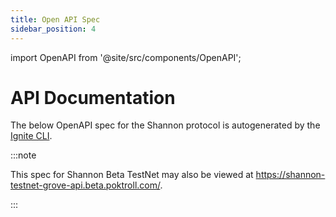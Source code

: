 ```yaml
---
title: Open API Spec
sidebar_position: 4
---
```


import OpenAPI from '@site/src/components/OpenAPI';

# API Documentation

The below OpenAPI spec for the Shannon protocol is autogenerated by the [Ignite CLI](https://docs.ignite.com/).

:::note

This spec for Shannon Beta TestNet may also be viewed at https://shannon-testnet-grove-api.beta.poktroll.com/.

:::

<OpenAPI />
